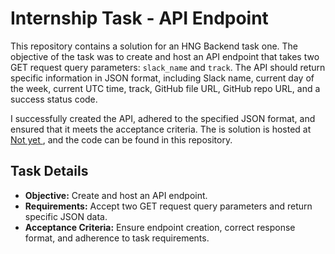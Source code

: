 # Internship Task - API Endpoint

This repository contains a  solution for an HNG Backend  task one. The objective of the task was to create and host an API endpoint that takes two GET request query parameters: `slack_name` and `track`. The API should return specific information in JSON format, including Slack name, current day of the week, current UTC time, track, GitHub file URL, GitHub repo URL, and a success status code.

I successfully created the API, adhered to the specified JSON format, and ensured that it meets the acceptance criteria.  The is solution is hosted at [Not yet ](link-to-your-api-endpoint), and the code can be found in this repository.

## Task Details

- **Objective:** Create and host an API endpoint.
- **Requirements:** Accept two GET request query parameters and return specific JSON data.
- **Acceptance Criteria:** Ensure endpoint creation, correct response format, and adherence to task requirements.

